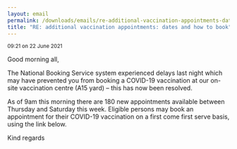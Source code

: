 ```yaml
---
layout: email
permalink: /downloads/emails/re-additional-vaccination-appointments-dates-and-how-to-book/
title: "RE: additional vaccination appointments: dates and how to book"
---
```


<small> 09:21 on 22 June 2021</small>

Good morning all,

The National Booking Service system experienced delays last night which may have prevented you from booking a COVID-19 vaccination at our on-site vaccination centre (A15 yard) – this has now been resolved.

As of 9am this morning there are 180 new appointments available between Thursday and Saturday this week.
Eligible persons may book an appointment for their COVID-19 vaccination on a first come first serve basis, using the link below.

Kind regards